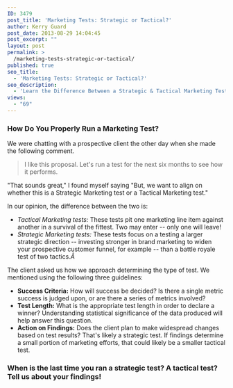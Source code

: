 ```yaml
---
ID: 3479
post_title: 'Marketing Tests: Strategic or Tactical?'
author: Kerry Guard
post_date: 2013-08-29 14:04:45
post_excerpt: ""
layout: post
permalink: >
  /marketing-tests-strategic-or-tactical/
published: true
seo_title:
  - 'Marketing Tests: Strategic or Tactical?'
seo_description:
  - 'Learn the Difference Between a Strategic & Tactical Marketing Test, as well as the Benefits and Outcomes of Each One.'
views:
  - "69"
---
```

<h3>How Do You Properly Run a Marketing Test?</h3>
<p>We were chatting with a prospective client the other day when she made the following comment.</p>

<blockquote>I like this proposal. Let's run a test for the next six months to see how it performs.</blockquote>

<p>"That sounds great," I found myself saying "But, we want to align on whether this is a Strategic Marketing test or a Tactical Marketing test."</p>

<!--more-->

<p>In our opinion, the difference between the two is:</p>
<ul>
	<li><em>Tactical Marketing tests:</em> These tests pit one marketing line item against another in a survival of the fittest. Two may enter -- only one will leave!</li>
	<li><em>Strategic Marketing tests: </em>These tests focus on a testing a larger strategic direction -- investing stronger in brand marketing to widen your prospective customer funnel, for example -- than a battle royale test of two tactics.<em>Â </em></li>
</ul>
The client asked us how we approach determining the type of test. We mentioned using the following three guidelines:
<ul>
	<li><strong>Success Criteria:</strong> How will success be decided? Is there a single metric success is judged upon, or are there a series of metrics involved?</li>
	<li><strong>Test Length:</strong> What is the appropriate test length in order to declare a winner? Understanding statistical significance of the data produced will help answer this question.</li>
	<li><strong>Action on Findings:</strong> Does the client plan to make widespread changes based on test results? That's likely a strategic test. If findings determine a small portion of marketing efforts, that could likely be a smaller tactical test.</li>
</ul>
<h3>When is the last time you ran a strategic test? A tactical test? Tell us about your findings!</h3>